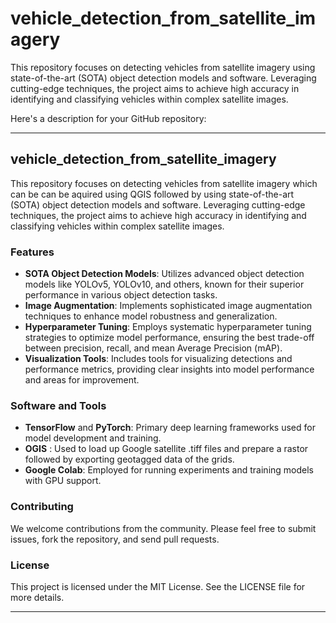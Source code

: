 # vehicle_detection_from_satellite_imagery


This repository focuses on detecting vehicles from satellite imagery using state-of-the-art (SOTA) object detection models and software. Leveraging cutting-edge techniques, the project aims to achieve high accuracy in identifying and classifying vehicles within complex satellite images.

Here's a description for your GitHub repository:

---

## vehicle_detection_from_satellite_imagery

This repository focuses on detecting vehicles from satellite imagery which can be can be aquired using QGIS followed by using state-of-the-art (SOTA) object detection models and software. Leveraging cutting-edge techniques, the project aims to achieve high accuracy in identifying and classifying vehicles within complex satellite images.

### Features

- **SOTA Object Detection Models**: Utilizes advanced object detection models like YOLOv5, YOLOv10, and others, known for their superior performance in various object detection tasks.
- **Image Augmentation**: Implements sophisticated image augmentation techniques to enhance model robustness and generalization.
- **Hyperparameter Tuning**: Employs systematic hyperparameter tuning strategies to optimize model performance, ensuring the best trade-off between precision, recall, and mean Average Precision (mAP).
- **Visualization Tools**: Includes tools for visualizing detections and performance metrics, providing clear insights into model performance and areas for improvement.

### Software and Tools

- **TensorFlow** and **PyTorch**: Primary deep learning frameworks used for model development and training.
- **OGIS** : Used to load up Google satellite .tiff files and prepare a rastor followed by exporting geotagged data of the grids.
- **Google Colab**: Employed for running experiments and training models with GPU support.



### Contributing

We welcome contributions from the community. Please feel free to submit issues, fork the repository, and send pull requests.

### License

This project is licensed under the MIT License. See the LICENSE file for more details.

---
